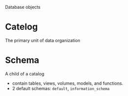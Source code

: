 Database objects

# Catelog
The primary unit of data organization

# Schema
A child of a catalog
- contain tables, views, volumes, models, and functions.
- 2 default schemas: `default`, `information_schema`
